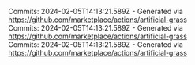 Commits: 2024-02-05T14:13:21.589Z - Generated via https://github.com/marketplace/actions/artificial-grass
<br>
Commits: 2024-02-05T14:13:21.589Z - Generated via https://github.com/marketplace/actions/artificial-grass
<br>
Commits: 2024-02-05T14:13:21.589Z - Generated via https://github.com/marketplace/actions/artificial-grass
<br>
